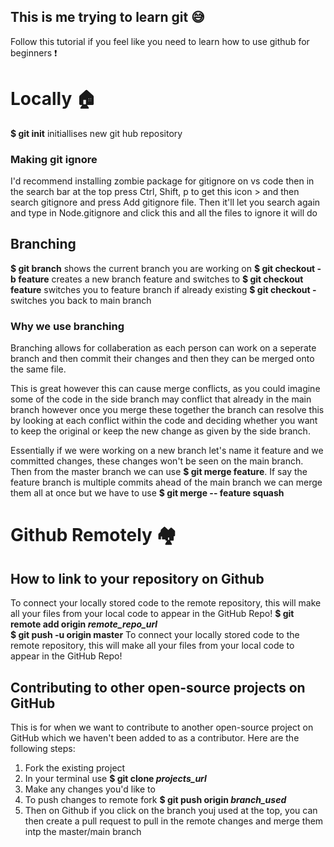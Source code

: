 ## This is me trying to learn git 😅
Follow this tutorial if you feel like you need to learn how to use github for beginners ❗


# Locally 🏠

**$ git init**
initiallises new git hub repository

### Making git ignore
I'd recommend installing zombie package for gitignore on vs code
then in the search bar at the top press Ctrl, Shift, p to get this icon > and then search gitignore and press Add gitignore file. Then it'll let you search again and type in
Node.gitignore and click this and all the files to ignore it will do

## Branching

**$ git branch** shows the current branch you are working on
**$ git checkout -b feature** creates a new branch feature and switches to
**$ git checkout feature** switches you to feature branch if already existing
**$ git checkout -** switches you back to main branch

### Why we use branching
Branching allows for collaberation as each person can work on a seperate branch and then commit their changes and then they can be merged onto the same file.

This is great however this can cause merge conflicts, as you could imagine some of the code in the side branch may conflict that already in the main branch however once you merge these together the branch 
can resolve this by looking at each conflict within the code and deciding whether you want to keep the original or keep the new change as given by the side branch.

Essentially if we were working on a new branch let's name it feature and we committed changes, these changes won't be seen on the main branch. Then from the master branch we can use
**$ git merge feature**. 
If say the feature branch is multiple commits ahead of the main branch we can merge them all at once but we have to use **$ git merge -- feature squash**


# Github Remotely 🏘️

## How to link to your repository on Github
To connect your locally stored code to the remote repository, this will make all your files from your local code to appear in the GitHub Repo!
**$ git remote add origin *remote_repo_url***   
**$ git push -u origin master**
To connect your locally stored code to the remote repository, this will make all your files from your local code to appear in the GitHub Repo!

## Contributing to other open-source projects on GitHub
This is for when we want to contribute to another open-source project on GitHub which we haven't been added to as a contributor.
Here are the following steps:
1. Fork the existing project
2. In your terminal use **$ git clone *projects_url***
3. Make any changes you'd like to
4. To push changes to remote fork **$ git push origin *branch_used***
5. Then on Github if you click on the branch youj used at the top, you can then create a pull request to pull in the remote changes and merge them intp the master/main branch
   
